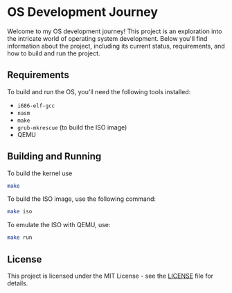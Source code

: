 # OS Development Journey

Welcome to my OS development journey! This project is an exploration into the intricate world of operating system development. Below you'll find information about the project, including its current status, requirements, and how to build and run the project. 

## Requirements

To build and run the OS, you'll need the following tools installed:

- `i686-elf-gcc`
- `nasm`
- `make`
- ```grub-mkrescue``` (to build the ISO image)
- QEMU

## Building and Running

To build the kernel use

```bash
make
```

To build the ISO image, use the following command:
```bash
make iso
```

To emulate the ISO with QEMU, use:
```bash
make run
```

## License

This project is licensed under the MIT License - see the [LICENSE](LICENSE) file for details.
